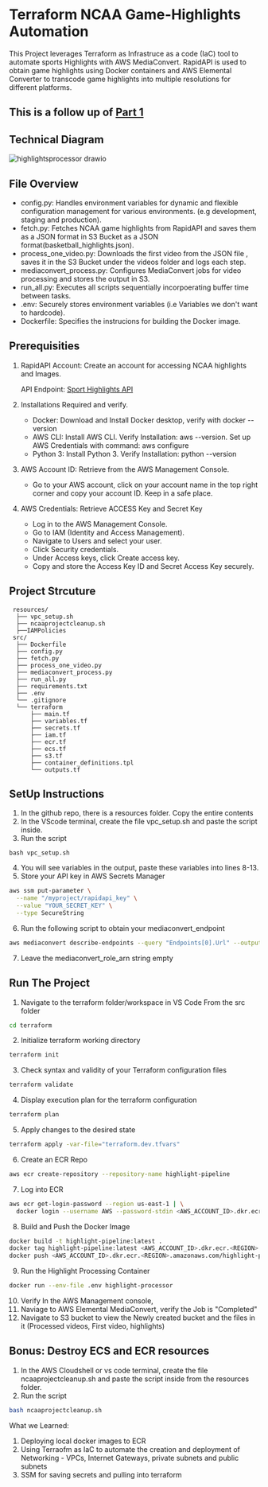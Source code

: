 # Terraform NCAA Game-Highlights Automation

This Project leverages Terraform as Infrastruce as a code (IaC) tool to automate sports Highlights with AWS MediaConvert. RapidAPI is used to obtain game highlights using Docker containers and AWS Elemental Converter to transcode game highlights into multiple resolutions for different platforms. 
## This is a follow up of [Part 1](https://github.com/olanuges90/Highlights-ProcessorNCAA) 

## Technical Diagram
![highlightsprocessor drawio](https://github.com/user-attachments/assets/fdf91dfc-fe8a-4efa-819a-70a2a512ab2f)


## File Overview
- config.py: Handles environment variables for dynamic and flexible configuration management for various environments.  (e.g development, staging and production).
- fetch.py: Fetches NCAA game highlights from RapidAPI and saves them as a JSON format in S3 Bucket as a JSON format(basketball_highlights.json).
- process_one_video.py: Downloads the first video from the JSON file , saves it in the S3 Bucket under the videos folder and logs each step.
- mediaconvert_process.py: Configures MediaConvert jobs for video processing and stores the output in S3.
- run_all.py: Executes all scripts sequentially incorpoerating buffer time between tasks.
- .env: Securely stores environment variables (i.e Variables we don't want to hardcode).
- Dockerfile: Specifies the instrucions for building the Docker image.

## Prerequisities
1. RapidAPI Account: Create an account for accessing NCAA highlights and Images.
   
   API Endpoint: [Sport Highlights API](https://rapidapi.com/highlightly-api-highlightly-api-default/api/sport-highlights-api/playground/apiendpoint_16dd5813-39c6-43f0-aebe-11f891fe5149)

2. Installations Required and verify.
    - Docker: Download and Install Docker desktop, verify with docker --version
    - AWS CLI: Install AWS CLI. Verify Installation: aws --version. Set up AWS Credentials with command: aws configure
    - Python 3: Install Python 3. Verify Installation: python --version
  
3. AWS Account ID: Retrieve from the AWS Management Console.
    - Go to your AWS account, click on your account name in the top right corner and copy your account ID. Keep in a safe place.
4. AWS Credentials: Retrieve ACCESS Key and Secret Key
   - Log in to the AWS Management Console.
   - Go to IAM (Identity and Access Management).
   - Navigate to Users and select your user.
   - Click Security credentials.
   - Under Access keys, click Create access key.
   - Copy and store the Access Key ID and Secret Access Key securely.
  
  ## Project Strcuture

     resources/
      ├── vpc_setup.sh
      ├── ncaaprojectcleanup.sh
      ├──IAMPolicies
     src/
      ├── Dockerfile
      ├── config.py
      ├── fetch.py
      ├── process_one_video.py
      ├── mediaconvert_process.py
      ├── run_all.py
      ├── requirements.txt
      ├── .env
      └── .gitignore
      └── terraform
          ├── main.tf
          ├── variables.tf
          ├── secrets.tf
          ├── iam.tf
          ├── ecr.tf
          ├── ecs.tf
          ├── s3.tf
          ├── container_definitions.tpl
          └── outputs.tf

  ## SetUp Instructions
  1. In the github repo, there is a resources folder. Copy the entire contents
  2. In the VScode terminal, create the file vpc_setup.sh and paste the script inside.
  3. Run the script

    bash vpc_setup.sh

4. You will see variables in the output, paste these variables into lines 8-13.
5. Store your API key in AWS Secrets Manager

``` sh
aws ssm put-parameter \
  --name "/myproject/rapidapi_key" \
  --value "YOUR_SECRET_KEY" \
  --type SecureString
   ```
6. Run the following script to obtain your mediaconvert_endpoint

``` sh
aws mediaconvert describe-endpoints --query "Endpoints[0].Url" --output text
```
7. Leave the mediaconvert_role_arn string empty

## Run The Project
1. Navigate to the terraform folder/workspace in VS Code From the src folder
```sh
cd terraform
```
2. Initialize terraform working directory
```sh
terraform init
```
3. Check syntax and validity of your Terraform configuration files
```sh
terraform validate
```
4. Display execution plan for the terraform configuration
```sh
terraform plan
```
5. Apply changes to the desired state
```sh
terraform apply -var-file="terraform.dev.tfvars"
```
6. Create an ECR Repo
```sh
aws ecr create-repository --repository-name highlight-pipeline
```
7. Log into ECR
```sh
aws ecr get-login-password --region us-east-1 | \
  docker login --username AWS --password-stdin <AWS_ACCOUNT_ID>.dkr.ecr.us-east-1.amazonaws.com
```
8. Build and Push the Docker Image
```sh
docker build -t highlight-pipeline:latest .
docker tag highlight-pipeline:latest <AWS_ACCOUNT_ID>.dkr.ecr.<REGION>.amazonaws.com/highlight-pipeline:latest
docker push <AWS_ACCOUNT_ID>.dkr.ecr.<REGION>.amazonaws.com/highlight-pipeline:latest
```
9.  Run the Highlight Processing Container
```sh
docker run --env-file .env highlight-processor
```
10. Verify
In the AWS Management console,
1. Naviage to AWS Elemental MediaConvert, verify the Job is "Completed"
2. Navigate to S3 bucket to view the Newly created bucket and the files in it (Processed videos, First video, highlights)
   
## Bonus: Destroy ECS and ECR resources
1. In the AWS Cloudshell or vs code terminal, create the file ncaaprojectcleanup.sh and paste the script inside from the resources folder.
2. Run the script
```sh
bash ncaaprojectcleanup.sh
```
What we Learned: 
1. Deploying local docker images to ECR
2. Using Terraofm as IaC to automate the creation and deployment of Networking - VPCs, Internet Gateways, private subnets and public subnets
3. SSM for saving secrets and pulling into terraform
  
 
      
